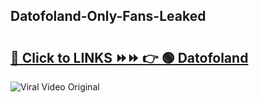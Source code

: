 
 ## Datofoland-Only-Fans-Leaked

# <h2><a href="https://clipsfans.com/Datofoland&ref=git">🔗 Click to LINKS ⏩⏩ 👉 🟢 Datofoland </a></h2>

<a href="https://clipsfans.com/Datofoland&ref=git" rel="nofollow" data-target="animated-image.originalLink"><img src="https://i.ibb.co.com/xMMVF88/686577567.gif" alt="Viral Video Original" style="max-width: 100%; display: inline-block;" data-target="animated-image.originalImage"></a>
